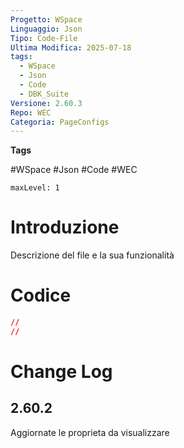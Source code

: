 ```yaml
---
Progetto: WSpace
Linguaggio: Json
Tipo: Code-File
Ultima Modifica: 2025-07-18
tags:
  - WSpace
  - Json
  - Code
  - DBK_Suite
Versione: 2.60.3
Repo: WEC
Categoria: PageConfigs
---
```

**Tags**

#WSpace #Json #Code #WEC 

```table-of-contents
maxLevel: 1
```

# Introduzione

Descrizione del file e la sua funzionalità


# Codice 
```Json cpp fold title:WAR_ORDERLIST 
// 
//

```

# Change Log
## 2.60.2
Aggiornate le proprieta da visualizzare 

